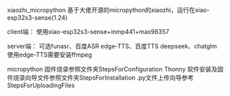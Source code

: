 xiaozhi_micropython
基于大佬开源的micropython的xiaozhi，运行在xiao-esp32s3-sense(1.24)

client端：
使用xiao-esp32s3-sense+inmp441+max98357

server端：
可选funasr、百度ASR
edge-TTS、百度TTS
deepseek、chatglm
使用edge-TTS需要安装ffmpeg


micropython 固件烧录参照文件夹StepsForConfiguration
Thonny 软件安装及固件烧录向导文件参照文件夹StepsForInstallation
.py文件上传向导参考StepsForUploadingFiles

